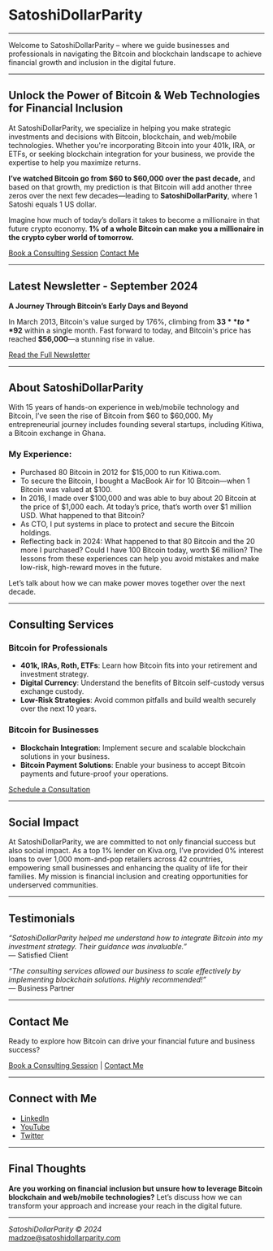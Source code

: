 # SatoshiDollarParity

---

Welcome to SatoshiDollarParity – where we guide businesses and professionals in navigating the Bitcoin and blockchain landscape to achieve financial growth and inclusion in the digital future.

---

## Unlock the Power of Bitcoin & Web Technologies for Financial Inclusion

At SatoshiDollarParity, we specialize in helping you make strategic investments and decisions with Bitcoin, blockchain, and web/mobile technologies. Whether you're incorporating Bitcoin into your 401k, IRA, or ETFs, or seeking blockchain integration for your business, we provide the expertise to help you maximize returns.

**I’ve watched Bitcoin go from $60 to $60,000 over the past decade,** and based on that growth, my prediction is that Bitcoin will add another three zeros over the next few decades—leading to **SatoshiDollarParity**, where 1 Satoshi equals 1 US dollar.

Imagine how much of today’s dollars it takes to become a millionaire in that future crypto economy. **1% of a whole Bitcoin can make you a millionaire in the crypto cyber world of tomorrow.**

[Book a Consulting Session](https://calendly.com/mawueli)   [Contact Me](mailto:madzoe@satoshidollarparity.com)

---

## Latest Newsletter - September 2024

**A Journey Through Bitcoin’s Early Days and Beyond**

In March 2013, Bitcoin's value surged by 176%, climbing from **$33** to **$92** within a single month. Fast forward to today, and Bitcoin's price has reached **$56,000**—a stunning rise in value.

[Read the Full Newsletter](newsletters/september-2024-newsletter.md)

---

## About SatoshiDollarParity

With 15 years of hands-on experience in web/mobile technology and Bitcoin, I’ve seen the rise of Bitcoin from $60 to $60,000. My entrepreneurial journey includes founding several startups, including Kitiwa, a Bitcoin exchange in Ghana.

### My Experience:
- Purchased 80 Bitcoin in 2012 for $15,000 to run Kitiwa.com.
- To secure the Bitcoin, I bought a MacBook Air for 10 Bitcoin—when 1 Bitcoin was valued at $100.
- In 2016, I made over $100,000 and was able to buy about 20 Bitcoin at the price of $1,000 each. At today’s price, that’s worth over $1 million USD. What happened to that Bitcoin?
- As CTO, I put systems in place to protect and secure the Bitcoin holdings.
- Reflecting back in 2024: What happened to that 80 Bitcoin and the 20 more I purchased? Could I have 100 Bitcoin today, worth $6 million? The lessons from these experiences can help you avoid mistakes and make low-risk, high-reward moves in the future.

Let’s talk about how we can make power moves together over the next decade.

---

## Consulting Services

### Bitcoin for Professionals
- **401k, IRAs, Roth, ETFs**: Learn how Bitcoin fits into your retirement and investment strategy.
- **Digital Currency**: Understand the benefits of Bitcoin self-custody versus exchange custody.
- **Low-Risk Strategies**: Avoid common pitfalls and build wealth securely over the next 10 years.

### Bitcoin for Businesses
- **Blockchain Integration**: Implement secure and scalable blockchain solutions in your business.
- **Bitcoin Payment Solutions**: Enable your business to accept Bitcoin payments and future-proof your operations.

[Schedule a Consultation](https://calendly.com/mawueli)

---

## Social Impact

At SatoshiDollarParity, we are committed to not only financial success but also social impact. As a top 1% lender on Kiva.org, I’ve provided 0% interest loans to over 1,000 mom-and-pop retailers across 42 countries, empowering small businesses and enhancing the quality of life for their families. My mission is financial inclusion and creating opportunities for underserved communities.

---

## Testimonials

*“SatoshiDollarParity helped me understand how to integrate Bitcoin into my investment strategy. Their guidance was invaluable.”*  
— Satisfied Client

*“The consulting services allowed our business to scale effectively by implementing blockchain solutions. Highly recommended!”*  
— Business Partner

---

## Contact Me

Ready to explore how Bitcoin can drive your financial future and business success?

[Book a Consulting Session](https://calendly.com/mawueli) | [Contact Me](mailto:madzoe@satoshidollarparity.com)

---

## Connect with Me

- [LinkedIn](https://linkedin.com/in/mawueli)
- [YouTube](https://www.youtube.com/@SatoshiDollarParity)
- [Twitter](https://twitter.com/mawueli)

---

## Final Thoughts

**Are you working on financial inclusion but unsure how to leverage Bitcoin blockchain and web/mobile technologies?** Let’s discuss how we can transform your approach and increase your reach in the digital future.

---

*SatoshiDollarParity © 2024*  
madzoe@satoshidollarparity.com
